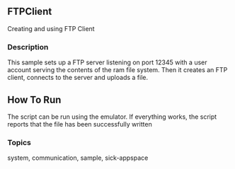 ## FTPClient

Creating and using FTP Client

### Description

This sample sets up a FTP server listening on port 12345 with a user account
serving the contents of the ram file system. Then it creates an FTP client,
connects to the server and uploads a file.

## How To Run

The script can be run using the emulator. If everything works, the script reports
that the file has been successfully written

### Topics

system, communication, sample, sick-appspace